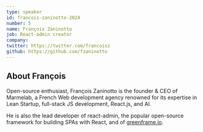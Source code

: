 ```yaml
---
type: speaker
id: francois-zaninotto-2024
number: 5
name: François Zaninotto
job: React-admin creator
company: 
twitter: https://twitter.com/francoisz
github: https://github.com/fzaninotto
---
```


## About François

Open-source enthusiast, François Zaninotto is the founder & CEO of Marmelab, a French Web development agency renowned for its expertise in Lean Startup, full-stack JS development, React.js, and AI. 

He is also the lead developer of react-admin, the popular open-source framework for building SPAs with React, and of [greenframe.io](https://greenframe.io/). 